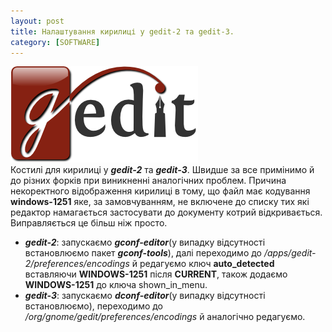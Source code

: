 ```yaml
---
layout: post
title: Налаштування кирилиці у gedit-2 та gedit-3.
category: [SOFTWARE]
---
```

![gedit logo](/media/gedit-logo.png?style=head)  
Костилі для кирилиці у ***gedit-2*** та ***gedit-3***. Швидше за все примінимо й до різних форків при виникненні аналогічних проблем.<!--more--> Причина некоректного відображення кирилиці в тому, що файл має кодування **windows-1251** яке, за замовчуванням, не включене до списку тих які редактор намагається застосувати до документу котрий відкривається. Виправляється це більш ніж просто.

- ***gedit-2***: запускаємо ***gconf-editor***(у випадку відсутності встановлюємо пакет ***gconf-tools***), далі переходимо до */apps/gedit-2/preferences/encodings* й редагуємо ключ **auto_detected** вставляючи **WINDOWS-1251** після **CURRENT**, також додаємо **WINDOWS-1251** до ключа shown_in_menu.
- ***gedit-3***: запускаємо ***dconf-editor***(у випадку відсутності встановлюємо), переходимо до */org/gnome/gedit/preferences/encodings* й аналогічно редагуємо.
